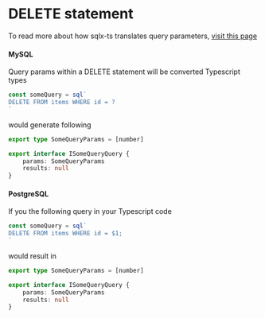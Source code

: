 # DELETE statement

To read more about how sqlx-ts translates query parameters, [visit this page](./4.1.SELECT.md)

#### MySQL

Query params within a DELETE statement will be converted Typescript types

```typescript
const someQuery = sql`
DELETE FROM items WHERE id = ?
`
```

would generate following

```typescript
export type SomeQueryParams = [number]

export interface ISomeQueryQuery {
    params: SomeQueryParams
    results: null
}
```

#### PostgreSQL

If you the following query in your Typescript code

```typescript
const someQuery = sql`
DELETE FROM items WHERE id = $1;
`
```

would result in

```typescript
export type SomeQueryParams = [number]

export interface ISomeQueryQuery {
    params: SomeQueryParams
    results: null
}
```
